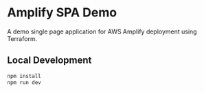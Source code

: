 # Amplify SPA Demo

A demo single page application for AWS Amplify deployment using Terraform.

## Local Development

```bash
npm install
npm run dev
